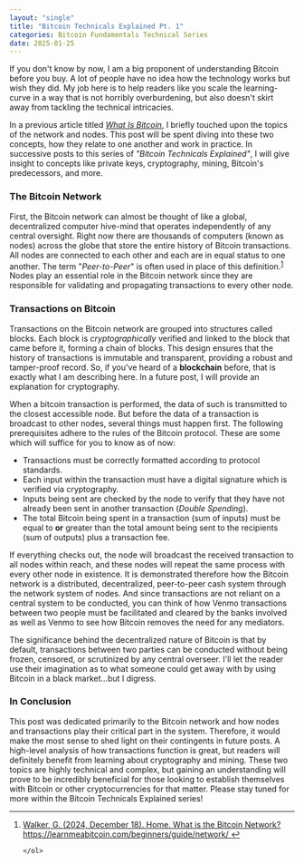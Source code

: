 ```yaml
---
layout: "single"
title: "Bitcoin Technicals Explained Pt. 1"
categories: Bitcoin Fundamentals Technical Series
date: 2025-01-25
---
```


If you don't know by now, I am a big proponent of understanding Bitcoin before you buy. A lot of people have no idea how the technology works but wish they did. 
My job here is to help readers like you scale the learning-curve in a way that is not horribly overburdening, but also doesn't skirt away from tackling the technical intricacies.

In a previous article titled *[What Is Bitcoin](http://localhost:4000/GenZGuideToBitcoin/bitcoin/fundamentals/beginner/what-is-btc)*, I briefly touched upon the topics of the network and nodes.
This post will be spent diving into these two concepts, how they relate to one another and work in practice. In successive posts to this series of *"Bitcoin Technicals Explained"*, I will give insight to concepts like 
private keys, cryptography, mining, Bitcoin's predecessors, and more.

<h3>The Bitcoin Network</h3>

First, the Bitcoin network can almost be thought of like a global, decentralized computer hive-mind that operates independently of any central oversight.
Right now there are thousands of computers (known as nodes) across the globe that store the entire history of Bitcoin transactions.
All nodes are connected to each other and each are in equal status to one another. The term "<em>Peer-to-Peer</em>" is often used in place of this definition.<sup><a href="#fn1" id="ref1">1</a></sup>
Nodes play an essential role in the Bitcoin network since they are responsible for validating and propagating transactions to every other node.

<h3>Transactions on Bitcoin</h3>

Transactions on the Bitcoin network are grouped into structures called blocks.
Each block is _cryptographically_ verified and linked to the block that came before it, forming a chain of blocks. 
This design ensures that the history of transactions is immutable and transparent, providing a robust and tamper-proof record.
So, if you've heard of a __blockchain__ before, that is exactly what I am describing here. In a future post, I will provide an explanation for cryptography.

When a bitcoin transaction is performed, the data of such is transmitted to the closest accessible node. But before the data of a transaction is broadcast to other nodes, several things must happen first.
The following prerequisites adhere to the rules of the Bitcoin protocol. These are some which will suffice for you to know as of now:
<ul>
	<li>Transactions must be correctly formatted according to protocol standards.</li>
	<li>Each input within the transaction must have a digital signature which is verified via cryptography.</li>
	<li>Inputs being sent are checked by the node to verify that they have not already been sent in another transaction (<em>Double Spending</em>).</li>
	<li>The total Bitcoin being spent in a transaction (sum of inputs) must be equal to <strong>or</strong> greater than the total amount being sent to the recipients (sum of outputs) plus a transaction fee.</li>
</ul>
If everything checks out, the node will broadcast the received transaction to all nodes within reach, and these nodes will repeat the same process with every other node in existence.
It is demonstrated therefore how the Bitcoin network is a distributed, decentralized, peer-to-peer cash system through the network system of nodes.
And since transactions are not reliant on a central system to be conducted, you can think of how
Venmo transactions between two people must be facilitated and cleared by the banks involved as well as Venmo to see how Bitcoin removes the need for any mediators.

The significance behind the decentralized nature of Bitcoin is that by default, transactions between two parties can be conducted without being frozen, censored, or scrutinized by any central overseer.
I'll let the reader use their imagination as to what someone could get away with by using Bitcoin in a black market...but I digress.

<h3>In Conclusion</h3>
This post was dedicated primarily to the Bitcoin network and how nodes and transactions play their critical part in the system. Therefore, it would make the most sense to shed light on their contingents in future posts. A high-level analysis
of how transactions function is great, but readers will definitely benefit from learning about cryptography and mining. These two topics are highly technical and complex, but gaining an understanding will prove to be incredibly beneficial
for those looking to establish themselves with Bitcoin or other cryptocurrencies for that matter. Please stay tuned for more within the Bitcoin Technicals Explained series!



<div class="fn">
	<hr>
	<ol>
		<li id="fn1">
			<a href="https://learnmeabitcoin.com/beginners/guide/network/" target="_blank" rel="noopener">
				Walker, G. (2024, December 18). Home. What is the Bitcoin Network? https://learnmeabitcoin.com/beginners/guide/network/ 
		</a>
		<a href="#fn1">&larrhk;</a>
		</li>
	
	</ol>
</div>
